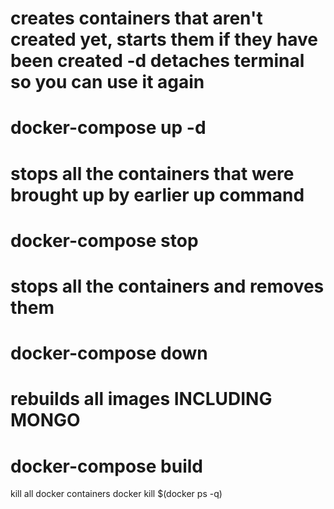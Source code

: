 # creates containers that aren't created yet, starts them if they have been created -d detaches terminal so you can use it again
# docker-compose up -d

# stops all the containers that were brought up by earlier up command
# docker-compose stop

# stops all the containers and removes them
# docker-compose down

# rebuilds all images INCLUDING MONGO
# docker-compose build

kill all docker containers 
docker kill $(docker ps -q)